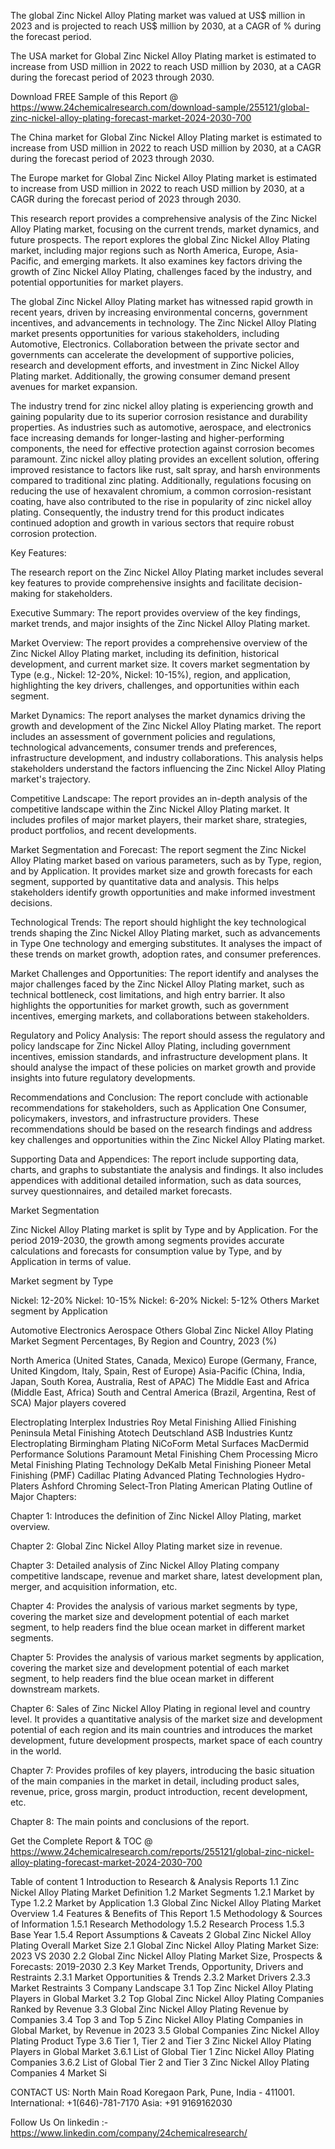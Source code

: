 The global Zinc Nickel Alloy Plating market was valued at US$ million in 2023 and is projected to reach US$ million by 2030, at a CAGR of % during the forecast period.

The USA market for Global Zinc Nickel Alloy Plating  market is estimated to increase from USD million in 2022 to reach USD million by 2030, at a CAGR during the forecast period of 2023 through 2030.

Download FREE Sample of this Report @ https://www.24chemicalresearch.com/download-sample/255121/global-zinc-nickel-alloy-plating-forecast-market-2024-2030-700

The China market for Global Zinc Nickel Alloy Plating  market is estimated to increase from USD million in 2022 to reach USD million by 2030, at a CAGR during the forecast period of 2023 through 2030.

The Europe market for Global Zinc Nickel Alloy Plating  market is estimated to increase from USD million in 2022 to reach USD million by 2030, at a CAGR during the forecast period of 2023 through 2030.

This research report provides a comprehensive analysis of the Zinc Nickel Alloy Plating market, focusing on the current trends, market dynamics, and future prospects. The report explores the global Zinc Nickel Alloy Plating market, including major regions such as North America, Europe, Asia-Pacific, and emerging markets. It also examines key factors driving the growth of Zinc Nickel Alloy Plating, challenges faced by the industry, and potential opportunities for market players.

The global Zinc Nickel Alloy Plating market has witnessed rapid growth in recent years, driven by increasing environmental concerns, government incentives, and advancements in technology. The Zinc Nickel Alloy Plating market presents opportunities for various stakeholders, including Automotive, Electronics. Collaboration between the private sector and governments can accelerate the development of supportive policies, research and development efforts, and investment in Zinc Nickel Alloy Plating market. Additionally, the growing consumer demand present avenues for market expansion.

The industry trend for zinc nickel alloy plating is experiencing growth and gaining popularity due to its superior corrosion resistance and durability properties. As industries such as automotive, aerospace, and electronics face increasing demands for longer-lasting and higher-performing components, the need for effective protection against corrosion becomes paramount. Zinc nickel alloy plating provides an excellent solution, offering improved resistance to factors like rust, salt spray, and harsh environments compared to traditional zinc plating. Additionally, regulations focusing on reducing the use of hexavalent chromium, a common corrosion-resistant coating, have also contributed to the rise in popularity of zinc nickel alloy plating. Consequently, the industry trend for this product indicates continued adoption and growth in various sectors that require robust corrosion protection.

Key Features:

The research report on the Zinc Nickel Alloy Plating market includes several key features to provide comprehensive insights and facilitate decision-making for stakeholders.

Executive Summary: The report provides overview of the key findings, market trends, and major insights of the Zinc Nickel Alloy Plating market.

Market Overview: The report provides a comprehensive overview of the Zinc Nickel Alloy Plating market, including its definition, historical development, and current market size. It covers market segmentation by Type (e.g., Nickel: 12-20%, Nickel: 10-15%), region, and application, highlighting the key drivers, challenges, and opportunities within each segment.

Market Dynamics: The report analyses the market dynamics driving the growth and development of the Zinc Nickel Alloy Plating market. The report includes an assessment of government policies and regulations, technological advancements, consumer trends and preferences, infrastructure development, and industry collaborations. This analysis helps stakeholders understand the factors influencing the Zinc Nickel Alloy Plating market's trajectory.

Competitive Landscape: The report provides an in-depth analysis of the competitive landscape within the Zinc Nickel Alloy Plating market. It includes profiles of major market players, their market share, strategies, product portfolios, and recent developments.

Market Segmentation and Forecast: The report segment the Zinc Nickel Alloy Plating market based on various parameters, such as by Type, region, and by Application. It provides market size and growth forecasts for each segment, supported by quantitative data and analysis. This helps stakeholders identify growth opportunities and make informed investment decisions.

Technological Trends: The report should highlight the key technological trends shaping the Zinc Nickel Alloy Plating market, such as advancements in Type One technology and emerging substitutes. It analyses the impact of these trends on market growth, adoption rates, and consumer preferences.

Market Challenges and Opportunities: The report identify and analyses the major challenges faced by the Zinc Nickel Alloy Plating market, such as technical bottleneck, cost limitations, and high entry barrier. It also highlights the opportunities for market growth, such as government incentives, emerging markets, and collaborations between stakeholders.

Regulatory and Policy Analysis: The report should assess the regulatory and policy landscape for Zinc Nickel Alloy Plating, including government incentives, emission standards, and infrastructure development plans. It should analyse the impact of these policies on market growth and provide insights into future regulatory developments.

Recommendations and Conclusion: The report conclude with actionable recommendations for stakeholders, such as Application One Consumer, policymakers, investors, and infrastructure providers. These recommendations should be based on the research findings and address key challenges and opportunities within the Zinc Nickel Alloy Plating market.

Supporting Data and Appendices: The report include supporting data, charts, and graphs to substantiate the analysis and findings. It also includes appendices with additional detailed information, such as data sources, survey questionnaires, and detailed market forecasts.

Market Segmentation

Zinc Nickel Alloy Plating market is split by Type and by Application. For the period 2019-2030, the growth among segments provides accurate calculations and forecasts for consumption value by Type, and by Application in terms of value.

Market segment by Type

Nickel: 12-20%
Nickel: 10-15%
Nickel: 6-20%
Nickel: 5-12%
Others
Market segment by Application

Automotive
Electronics
Aerospace
Others
Global Zinc Nickel Alloy Plating Market Segment Percentages, By Region and Country, 2023 (%)

North America (United States, Canada, Mexico)
Europe (Germany, France, United Kingdom, Italy, Spain, Rest of Europe)
Asia-Pacific (China, India, Japan, South Korea, Australia, Rest of APAC)
The Middle East and Africa (Middle East, Africa)
South and Central America (Brazil, Argentina, Rest of SCA)
Major players covered

Electroplating
Interplex Industries
Roy Metal Finishing
Allied Finishing
Peninsula Metal Finishing
Atotech Deutschland
ASB Industries
Kuntz Electroplating
Birmingham Plating
NiCoForm
Metal Surfaces
MacDermid Performance Solutions
Paramount Metal Finishing
Chem Processing
Micro Metal Finishing
Plating Technology
DeKalb Metal Finishing
Pioneer Metal Finishing (PMF)
Cadillac Plating
Advanced Plating Technologies
Hydro-Platers
Ashford Chroming
Select-Tron Plating
American Plating
Outline of Major Chapters:

Chapter 1: Introduces the definition of Zinc Nickel Alloy Plating, market overview.

Chapter 2: Global Zinc Nickel Alloy Plating market size in revenue.

Chapter 3: Detailed analysis of Zinc Nickel Alloy Plating company competitive landscape, revenue and market share, latest development plan, merger, and acquisition information, etc.

Chapter 4: Provides the analysis of various market segments by type, covering the market size and development potential of each market segment, to help readers find the blue ocean market in different market segments.

Chapter 5: Provides the analysis of various market segments by application, covering the market size and development potential of each market segment, to help readers find the blue ocean market in different downstream markets.

Chapter 6: Sales of Zinc Nickel Alloy Plating in regional level and country level. It provides a quantitative analysis of the market size and development potential of each region and its main countries and introduces the market development, future development prospects, market space of each country in the world.

Chapter 7: Provides profiles of key players, introducing the basic situation of the main companies in the market in detail, including product sales, revenue, price, gross margin, product introduction, recent development, etc.

Chapter 8: The main points and conclusions of the report.

Get the Complete Report & TOC @ https://www.24chemicalresearch.com/reports/255121/global-zinc-nickel-alloy-plating-forecast-market-2024-2030-700

Table of content
1 Introduction to Research & Analysis Reports
1.1 Zinc Nickel Alloy Plating Market Definition
1.2 Market Segments
1.2.1 Market by Type
1.2.2 Market by Application
1.3 Global Zinc Nickel Alloy Plating Market Overview
1.4 Features & Benefits of This Report
1.5 Methodology & Sources of Information
1.5.1 Research Methodology
1.5.2 Research Process
1.5.3 Base Year
1.5.4 Report Assumptions & Caveats
2 Global Zinc Nickel Alloy Plating Overall Market Size
2.1 Global Zinc Nickel Alloy Plating Market Size: 2023 VS 2030
2.2 Global Zinc Nickel Alloy Plating Market Size, Prospects & Forecasts: 2019-2030
2.3 Key Market Trends, Opportunity, Drivers and Restraints
2.3.1 Market Opportunities & Trends
2.3.2 Market Drivers
2.3.3 Market Restraints
3 Company Landscape
3.1 Top Zinc Nickel Alloy Plating Players in Global Market
3.2 Top Global Zinc Nickel Alloy Plating Companies Ranked by Revenue
3.3 Global Zinc Nickel Alloy Plating Revenue by Companies
3.4 Top 3 and Top 5 Zinc Nickel Alloy Plating Companies in Global Market, by Revenue in 2023
3.5 Global Companies Zinc Nickel Alloy Plating Product Type
3.6 Tier 1, Tier 2 and Tier 3 Zinc Nickel Alloy Plating Players in Global Market
3.6.1 List of Global Tier 1 Zinc Nickel Alloy Plating Companies
3.6.2 List of Global Tier 2 and Tier 3 Zinc Nickel Alloy Plating Companies
4 Market Si

CONTACT US:
North Main Road Koregaon Park, Pune, India - 411001.
International: +1(646)-781-7170
Asia: +91 9169162030

Follow Us On linkedin :- https://www.linkedin.com/company/24chemicalresearch/
